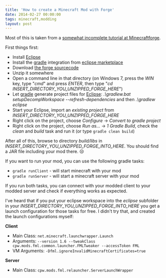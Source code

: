 ```yaml
---
title: 'How to create a Minecraft Mod with Forge'
date: 2014-02-27 00:00:00 
tags: minecraft,modding
layout: post
---
```

Most of this is taken from a [somewhat incomplete tutorial at Minecraftforge][3].

First things first:

* Install [Eclipse][2]
* Install the [gradle][1] integration from [eclipse marketplace][4]
* Download [the forge sourcecode][0]
* Unzip it somewhere
* Open a command line in that directory (on Windows 7, press the *WIN* key, type "*cmd*" and press *ENTER*, then type "*cd INSERT_DIRECTORY_YOU_UNZIPPED_FORGE_HERE*")
* Let [gradle][1] generate project files for [Eclipse][2]: *.\gradlew.bat setupDecompWorkspace --refresh-dependencies* and then *.\gradlew eclipse*
* Start your Eclipse, import an *existing project* from *INSERT_DIRECTORY_YOU_UNZIPPED_FORGE_HERE*
* Right click on the project, choose *Configure* -> *Convert to gradle project*
* Right click on the project, choose *Run as...* -> *1 Gradle Build*, check the *clean* and *build* task and run it (or type `gradle clean build`)

After all of this, browse to directory *build/libs* in *INSERT_DIRECTORY_YOU_UNZIPPED_FORGE_INTO_HERE*. You should find a JAR file including your mod there. :unamused:

If you want to run your mod, you can use the following gradle tasks:

* `gradle runClient` - will start minecraft with your mod
* `gradle runServer` - will start a minecraft server with your mod

If you run both tasks, you can connect with your modded client to your modded server and check if everything works as expected.

I've heard that if you put your eclipse workspace into the *eclipse* subfolder in your *INSERT_DIRECTORY_YOU_UNZIPPED_FORGE_INTO_HERE* you get a launch configuration for those tasks for free. I didn't try that, and created the launch configurations myself:

**Client**

* Main Class: `net.minecraft.launchwrapper.Launch`
* Arguments: `--version 1.6 --tweakClass cpw.mods.fml.common.launcher.FMLTweaker --accessToken FML`
* VM Arguments: `-Dfml.ignoreInvalidMinecraftCertificates=true`

**Server**

* Main Class: `cpw.mods.fml.relauncher.ServerLaunchWrapper`

[0]: http://files.minecraftforge.net/maven/net/minecraftforge/forge/1.7.2-10.12.0.1024/forge-1.7.2-10.12.0.1024-src.zip
[1]: http://gradle.org/
[2]: https://eclipse.org/
[3]: http://www.minecraftforge.net/wiki/Basic_Modding
[4]: http://marketplace.eclipse.org/content/gradle-integration-eclipse

